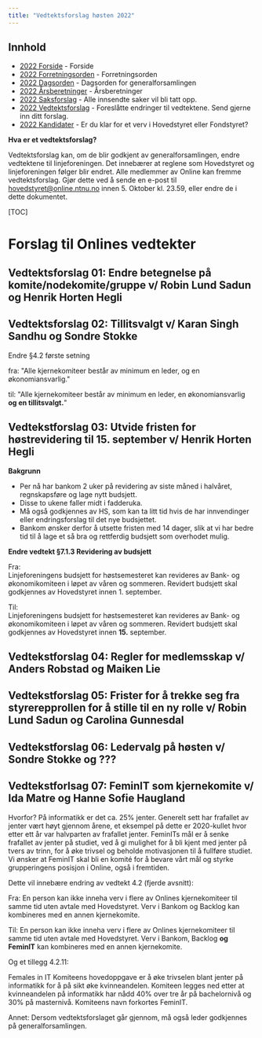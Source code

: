 ```yaml
---
title: "Vedtektsforslag høsten 2022"
---
```


## Innhold  
* [2022 Forside](/wiki/online/generalforsamlingen/genfors2022h)   - Forside
* [2022 Forretningsorden](/wiki/online/generalforsamlingen/genfors2022h/forretningsorden) - Forretningsorden
* [2022 Dagsorden](/wiki/online/generalforsamlingen/genfors2022h/dagsorden) - Dagsorden for generalforsamlingen
* [2022 Årsberetninger](/wiki/online/generalforsamlingen/genfors2022h/aarsberetninger) - Årsberetninger
* [2022 Saksforslag](/wiki/online/generalforsamlingen/genfors2022h/saksforslag) - Alle innsendte saker vil bli tatt opp.
* [2022 Vedtektsforslag](/wiki/online/generalforsamlingen/genfors2022h/vedtekstforslag) - Foreslåtte endringer til vedtektene. Send gjerne inn ditt forslag.
* [2022 Kandidater](/wiki/online/generalforsamlingen/genfors2022h/valg) - Er du klar for et verv i Hovedstyret eller Fondstyret?

**Hva er et vedtektsforslag?**

Vedtektsforslag kan, om de blir godkjent av generalforsamlingen, endre vedtektene til linjeforeningen. Det innebærer at reglene som Hovedstyret og linjeforeningen følger blir endret. Alle medlemmer av Online kan fremme vedtektsforslag. Gjør dette ved å sende en e-post til hovedstyret@online.ntnu.no innen 5. Oktober kl. 23.59, eller endre de i dette dokumentet. 

[TOC]

# Forslag til Onlines vedtekter

## Vedtektsforslag 01: Endre betegnelse på komite/nodekomite/gruppe v/ Robin Lund Sadun og Henrik Horten Hegli

## Vedtektsforslag 02: Tillitsvalgt v/ Karan Singh Sandhu og Sondre Stokke

Endre §4.2 første setning

fra: "Alle kjernekomiteer består av minimum en leder, og en økonomiansvarlig."

til: "Alle kjernekomiteer består av minimum en leder, en økonomiansvarlig **og en tillitsvalgt.**"

## Vedtekstforslag 03: Utvide fristen for høstrevidering til 15. september v/ Henrik Horten Hegli

**Bakgrunn**

- Per nå har bankom 2 uker på revidering av siste måned i halvåret, regnskapsføre og lage nytt budsjett.
- Disse to ukene faller midt i fadderuka.
- Må også godkjennes av HS, som kan ta litt tid hvis de har innvendinger eller endringsforslag til det nye budsjettet.
- Bankom ønsker derfor å utsette fristen med 14 dager, slik at vi har bedre tid til å lage et så bra og rettferdig budsjett som overhodet mulig. 

**Endre vedtekt §7.1.3 Revidering av budsjett**

Fra:  
Linjeforeningens budsjett for høstsemesteret kan revideres av Bank- og økonomikomiteen i løpet av våren og sommeren. Revidert budsjett skal godkjennes av Hovedstyret innen 1. september.

Til:  
Linjeforeningens budsjett for høstsemesteret kan revideres av Bank- og økonomikomiteen i løpet av våren og sommeren. Revidert budsjett skal godkjennes av Hovedstyret innen **15.** september.

## Vedtekstforslag 04: Regler for medlemsskap v/ Anders Robstad og Maiken Lie

## Vedtekstforslag 05: Frister for å trekke seg fra styrerepprollen for å stille til en ny rolle v/ Robin Lund Sadun og Carolina Gunnesdal

## Vedtekstforslag 06: Ledervalg på høsten v/ Sondre Stokke og ???

## Vedtekstforlsag 07: FeminIT som kjernekomite v/ Ida Matre og Hanne Sofie Haugland

Hvorfor? På informatikk er det ca. 25% jenter. Generelt sett har frafallet av jenter vært høyt gjennom årene, et eksempel på dette er 2020-kullet hvor etter ett år var halvparten av frafallet jenter. FeminITs mål er å senke frafallet av jenter på studiet, ved å gi mulighet for å bli kjent med jenter på tvers av trinn, for å øke trivsel og beholde motivasjonen til å fullføre studiet. Vi ønsker at FeminIT skal bli en komité for å bevare vårt mål og styrke grupperingens posisjon i Online, også i fremtiden.

Dette vil innebære endring av vedtekt 4.2 (fjerde avsnitt):

Fra:
En person kan ikke inneha verv i flere av Onlines kjernekomiteer til samme tid uten avtale med Hovedstyret. Verv i Bankom og Backlog kan kombineres med en annen kjernekomite.

Til:
En person kan ikke inneha verv i flere av Onlines kjernekomiteer til samme tid uten avtale med Hovedstyret. Verv i Bankom, Backlog **og FeminIT** kan kombineres med en annen kjernekomite.

Og et tillegg 4.2.11:

Females in IT
Komiteens hovedoppgave er å øke trivselen blant jenter på informatikk for å på sikt øke kvinneandelen. Komiteen legges ned etter at kvinneandelen på informatikk har nådd 40% over tre år på bachelornivå og 30% på masternivå. Komiteens navn forkortes FeminIT.

Annet:
Dersom vedtektsforslaget går gjennom, må også leder godkjennes på generalforsamlingen.